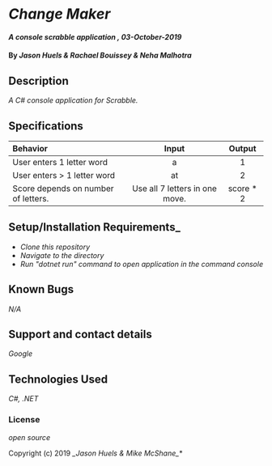 # _Change Maker_

#### _A console scrabble application , 03-October-2019_

#### By _**Jason Huels & Rachael Bouissey & Neha Malhotra**_

## Description

_A C# console application for Scrabble._

## Specifications

| Behavior | Input | Output|
|:------|:---------:|:------:|
| User enters 1 letter word | a | 1 |
| User enters > 1 letter word | at | 2 |
| Score depends on number of letters. | Use all 7 letters in one move. | score * 2 |




## Setup/Installation Requirements_

* _Clone this repository_
* _Navigate to the directory_
* _Run "dotnet run" command to open application in the command console_

## Known Bugs

_N/A_

## Support and contact details

_Google_

## Technologies Used

_C#, .NET_

### License

*open source*

Copyright (c) 2019 **_Jason Huels & Mike McShane*_**